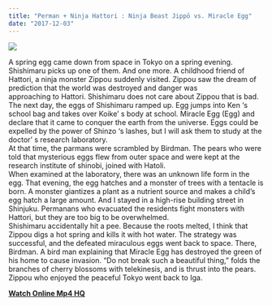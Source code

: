 ```yaml
---
title: "Perman + Ninja Hattori : Ninja Beast Jippō vs. Miracle Egg"
date: "2017-12-03"
---
```


[![](https://3.bp.blogspot.com/-0PmAoXUzQdc/WiOgtXgn6fI/AAAAAAAAA7I/eGnNBc_YwyA08GwuDJXBuIHppAkgzKkEACLcBGAs/s320/82796.jpg)](https://3.bp.blogspot.com/-0PmAoXUzQdc/WiOgtXgn6fI/AAAAAAAAA7I/eGnNBc_YwyA08GwuDJXBuIHppAkgzKkEACLcBGAs/s1600/82796.jpg)

A spring egg came down from space in Tokyo on a spring evening. Shishimaru picks up one of them. And one more. A childhood friend of Hattori, a ninja monster Zippou suddenly visited. Zippou saw the dream of prediction that the world was destroyed and danger was  
approaching to Hattori. Shishimaru does not care about Zippou that is bad.  
The next day, the eggs of Shishimaru ramped up. Egg jumps into Ken ‘s school bag and takes over Koike’ s body at school. Miracle Egg (Egg) and declare that it came to conquer the earth from the universe. Eggs could be expelled by the power of Shinzo ‘s lashes, but I will ask them to study at the doctor’ s research laboratory.  
At that time, the parmans were scrambled by Birdman. The pears who were told that mysterious eggs flew from outer space and were kept at the research institute of shinobi, joined with Hatoli.  
When examined at the laboratory, there was an unknown life form in the egg. That evening, the egg hatches and a monster of trees with a tentacle is born. A monster giantizes a plant as a nutrient source and makes a child’s egg hatch a large amount. And I stayed in a high-rise building street in Shinjuku. Permanans who evacuated the residents fight monsters with Hattori, but they are too big to be overwhelmed.  
Shishimaru accidentally hit a pee. Because the roots melted, I think that Zippou digs a hot spring and kills it with hot water. The strategy was successful, and the defeated miraculous eggs went back to space. There, Birdman. A bird man explaining that Miracle Egg has destroyed the green of his home to cause invasion. “Do not break such a beautiful thing,” folds the branches of cherry blossoms with telekinesis, and is thrust into the pears.  
Zippou who enjoyed the peaceful Tokyo went back to Iga.  
  

[**Watch Online Mp4 HQ**](http://gestyy.com/wuvgnw)
